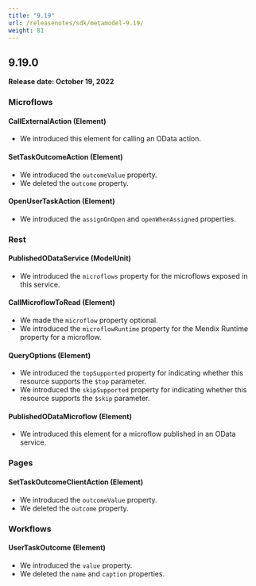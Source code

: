 ```yaml
---
title: "9.19"
url: /releasenotes/sdk/metamodel-9.19/
weight: 81
---
```


## 9.19.0

**Release date: October 19, 2022**

### Microflows

#### CallExternalAction (Element)

* We introduced this element for calling an OData action.

#### SetTaskOutcomeAction (Element)

* We introduced the `outcomeValue` property. 
* We deleted the `outcome` property. 

#### OpenUserTaskAction (Element)

* We introduced the `assignOnOpen` and `openWhenAssigned`  properties. 

### Rest

#### PublishedODataService (ModelUnit)

* We introduced the `microflows` property for the microflows exposed in this service.

#### CallMicroflowToRead (Element)

* We made the `microflow` property optional.
* We introduced the `microflowRuntime` property for the Mendix Runtime property for a microflow.

#### QueryOptions (Element)

* We introduced the `topSupported` property for indicating whether this resource supports the `$top` parameter.
* We introduced the `skipSupported` property for indicating whether this resource supports the `$skip` parameter.

#### PublishedODataMicroflow (Element)

* We introduced this element for a microflow published in an OData service.

### Pages

#### SetTaskOutcomeClientAction (Element)

* We introduced the `outcomeValue` property.
* We deleted the `outcome` property.

### Workflows

#### UserTaskOutcome (Element)

* We introduced the `value` property. 
* We deleted the `name` and `caption` properties.
